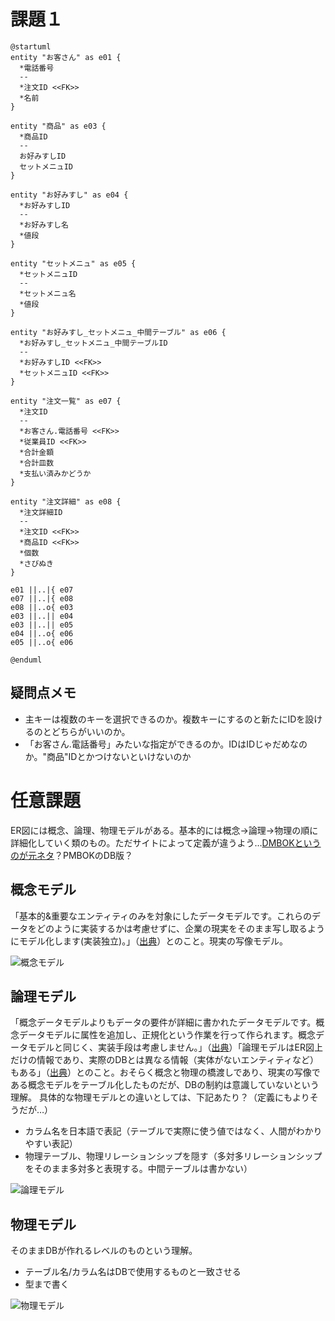 # 課題１

```plantuml
@startuml
entity "お客さん" as e01 {
  *電話番号
  --
  *注文ID <<FK>>
  *名前
}

entity "商品" as e03 {
  *商品ID
  --
  お好みすしID
  セットメニュID
}

entity "お好みすし" as e04 {
  *お好みすしID
  --
  *お好みすし名
  *値段
}

entity "セットメニュ" as e05 {
  *セットメニュID
  --
  *セットメニュ名
  *値段
}

entity "お好みすし_セットメニュ_中間テーブル" as e06 {
  *お好みすし_セットメニュ_中間テーブルID
  --
  *お好みすしID <<FK>>
  *セットメニュID <<FK>>
}

entity "注文一覧" as e07 {
  *注文ID
  --
  *お客さん.電話番号 <<FK>>
  *従業員ID <<FK>>
  *合計金額
  *合計皿数
  *支払い済みかどうか
}

entity "注文詳細" as e08 {
  *注文詳細ID
  --
  *注文ID <<FK>>
  *商品ID <<FK>>
  *個数
  *さびぬき
}

e01 ||..|{ e07
e07 ||..|{ e08
e08 ||..o{ e03
e03 ||..|| e04
e03 ||..|| e05
e04 ||..o{ e06
e05 ||..o{ e06

@enduml
```

## 疑問点メモ

- 主キーは複数のキーを選択できるのか。複数キーにするのと新たにIDを設けるのとどちらがいいのか。
- 「お客さん.電話番号」みたいな指定ができるのか。IDはIDじゃだめなのか。"商品"IDとかつけないといけないのか


# 任意課題

ER図には概念、論理、物理モデルがある。基本的には概念→論理→物理の順に詳細化していく類のもの。ただサイトによって定義が違うよう…[DMBOKというのが元ネタ](http://jp.drinet.co.jp/blog/datamanagement/data_modeling_3minutes)？PMBOKのDB版？

## 概念モデル

「基本的&重要なエンティティのみを対象にしたデータモデルです。これらのデータをどのように実装するかは考慮せずに、企業の現実をそのまま写し取るようにモデル化します(実装独立)。」（[出典](http://jp.drinet.co.jp/blog/datamanagement/data_modeling_3minutes)）とのこと。現実の写像モデル。

![概念モデル](https://rainbow-engine.com/wp-content/uploads/2021/09/RP-IT0455_UI_LogicalDataDesign/RP-IT0455_131_ImageOfGainenER.jpg)

## 論理モデル

「概念データモデルよりもデータの要件が詳細に書かれたデータモデルです。概念データモデルに属性を追加し、正規化という作業を行って作られます。概念データモデルと同じく、実装手段は考慮しません。」（[出典](http://jp.drinet.co.jp/blog/datamanagement/data_modeling_3minutes)）「論理モデルはER図上だけの情報であり、実際のDBとは異なる情報（実体がないエンティティなど）もある」（[出典](https://products.sint.co.jp/ober/blog/logic-physics)）とのこと。おそらく概念と物理の橋渡しであり、現実の写像である概念モデルをテーブル化したものだが、DBの制約は意識していないという理解。
具体的な物理モデルとの違いとしては、下記あたり？（定義にもよりそうだが…）

* カラム名を日本語で表記（テーブルで実際に使う値ではなく、人間がわかりやすい表記）
* 物理テーブル、物理リレーションシップを隠す（多対多リレーションシップをそのまま多対多と表現する。中間テーブルは書かない）

![論理モデル](https://rainbow-engine.com/wp-content/uploads/2021/09/RP-IT0455_UI_LogicalDataDesign/RP-IT0455_111_ImageOfLogicalER.jpg)

## 物理モデル

そのままDBが作れるレベルのものという理解。

* テーブル名/カラム名はDBで使用するものと一致させる
* 型まで書く

![物理モデル](https://rainbow-engine.com/wp-content/uploads/2021/09/RP-IT0455_UI_LogicalDataDesign/RP-IT0455_121_ImageOfPhysicalER.jpg)
